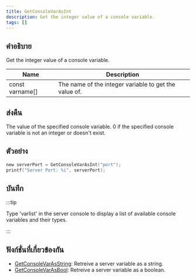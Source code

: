 ```yaml
---
title: GetConsoleVarAsInt
description: Get the integer value of a console variable.
tags: []
---
```


## คำอธิบาย

Get the integer value of a console variable.

| Name            | Description                                           |
| --------------- | ----------------------------------------------------- |
| const varname[] | The name of the integer variable to get the value of. |

## ส่งคืน

The value of the specified console variable. 0 if the specified console variable is not an integer or doesn't exist.

## ตัวอย่าง

```c
new serverPort = GetConsoleVarAsInt("port");
printf("Server Port: %i", serverPort);
```

## บันทึก

:::tip

Type 'varlist' in the server console to display a list of available console variables and their types.

:::

## ฟังก์ชั่นที่เกี่ยวข้องกัน

- [GetConsoleVarAsString](../functions/GetConsoleVarAsString): Retreive a server variable as a string.
- [GetConsoleVarAsBool](../functions/GetConsoleVarAsBool): Retreive a server variable as a boolean.
